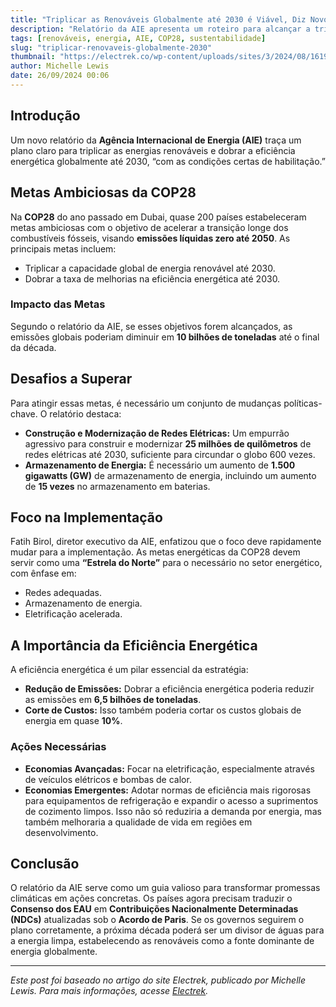 ```yaml
---
title: "Triplicar as Renováveis Globalmente até 2030 é Viável, Diz Novo Relatório da AIE"
description: "Relatório da AIE apresenta um roteiro para alcançar a triplicação das energias renováveis e a duplicação da eficiência energética até 2030."
tags: [renováveis, energia, AIE, COP28, sustentabilidade]
slug: "triplicar-renovaveis-globalmente-2030"
thumbnail: "https://electrek.co/wp-content/uploads/sites/3/2024/08/1619px-Solar_farm_in_Gallup_NM.jpg?quality=82&strip=all&w=1200"
author: Michelle Lewis
date: 26/09/2024 00:06
---
```


## Introdução

Um novo relatório da **Agência Internacional de Energia (AIE)** traça um plano claro para triplicar as energias renováveis e dobrar a eficiência energética globalmente até 2030, “com as condições certas de habilitação.”

## Metas Ambiciosas da COP28

Na **COP28** do ano passado em Dubai, quase 200 países estabeleceram metas ambiciosas com o objetivo de acelerar a transição longe dos combustíveis fósseis, visando **emissões líquidas zero até 2050**. As principais metas incluem:

- Triplicar a capacidade global de energia renovável até 2030.
- Dobrar a taxa de melhorias na eficiência energética até 2030.

### Impacto das Metas

Segundo o relatório da AIE, se esses objetivos forem alcançados, as emissões globais poderiam diminuir em **10 bilhões de toneladas** até o final da década.

## Desafios a Superar

Para atingir essas metas, é necessário um conjunto de mudanças políticas-chave. O relatório destaca:

- **Construção e Modernização de Redes Elétricas:** Um empurrão agressivo para construir e modernizar **25 milhões de quilômetros** de redes elétricas até 2030, suficiente para circundar o globo 600 vezes.
- **Armazenamento de Energia:** É necessário um aumento de **1.500 gigawatts (GW)** de armazenamento de energia, incluindo um aumento de **15 vezes** no armazenamento em baterias.

## Foco na Implementação

Fatih Birol, diretor executivo da AIE, enfatizou que o foco deve rapidamente mudar para a implementação. As metas energéticas da COP28 devem servir como uma **“Estrela do Norte”** para o necessário no setor energético, com ênfase em:

- Redes adequadas.
- Armazenamento de energia.
- Eletrificação acelerada.

## A Importância da Eficiência Energética

A eficiência energética é um pilar essencial da estratégia:

- **Redução de Emissões:** Dobrar a eficiência energética poderia reduzir as emissões em **6,5 bilhões de toneladas**.
- **Corte de Custos:** Isso também poderia cortar os custos globais de energia em quase **10%**.

### Ações Necessárias

- **Economias Avançadas:** Focar na eletrificação, especialmente através de veículos elétricos e bombas de calor.
- **Economias Emergentes:** Adotar normas de eficiência mais rigorosas para equipamentos de refrigeração e expandir o acesso a suprimentos de cozimento limpos. Isso não só reduziria a demanda por energia, mas também melhoraria a qualidade de vida em regiões em desenvolvimento.

## Conclusão

O relatório da AIE serve como um guia valioso para transformar promessas climáticas em ações concretas. Os países agora precisam traduzir o **Consenso dos EAU** em **Contribuições Nacionalmente Determinadas (NDCs)** atualizadas sob o **Acordo de Paris**. Se os governos seguirem o plano corretamente, a próxima década poderá ser um divisor de águas para a energia limpa, estabelecendo as renováveis como a fonte dominante de energia globalmente.

---

*Este post foi baseado no artigo do site Electrek, publicado por Michelle Lewis. Para mais informações, acesse [Electrek](https://electrek.co/2024/09/24/tripling-renewables-globally-by-2030-is-doable-says-new-iea-report/).*